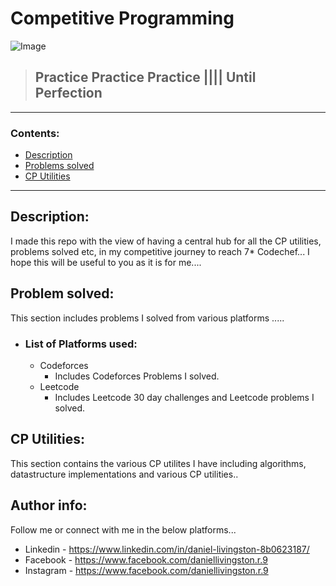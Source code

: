 # **Competitive Programming**

![Image](https://media.geeksforgeeks.org/wp-content/cdn-uploads/Competitive-Programming.jpg)

> ## Practice Practice Practice |||| Until Perfection
---


### Contents:

- [Description](#description)
- [Problems solved](#problems-solved)
- [CP Utilities](#cp-utilities)

---
## Description:
 I made this repo with the view of having a central hub for all the CP utilities, problems solved etc, in my competitive journey to reach 7* Codechef... 
 I hope this will be useful to you as it is for me....


## Problem solved:
This section includes problems I solved from various platforms ..... 

- ### List of Platforms used:
    - Codeforces
        - Includes Codeforces Problems I solved.
    - Leetcode
        - Includes Leetcode 30 day challenges and Leetcode problems I solved.


## CP Utilities:
This section contains the various CP utilites I have including algorithms, datastructure implementations and various CP utilities.. 

## Author info:
Follow me or connect with me in the below platforms...
- Linkedin - https://www.linkedin.com/in/daniel-livingston-8b0623187/
- Facebook - https://www.facebook.com/daniellivingston.r.9
- Instagram - https://www.facebook.com/daniellivingston.r.9